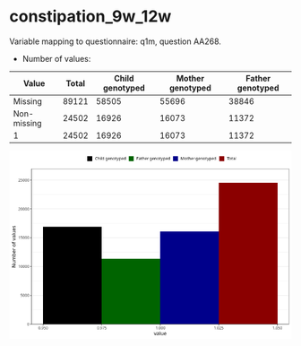 # constipation_9w_12w
Variable mapping to questionnaire: q1m, question AA268.
- Number of values:

| Value | Total | Child genotyped | Mother genotyped | Father genotyped |
| ----- | ----- | --------------- | ---------------- | ---------------- |
| Missing | 89121 | 58505 | 55696 | 38846 |
| Non-missing | 24502 | 16926 | 16073 | 11372 |
| 1 | 24502 | 16926 | 16073 | 11372 |



![](constipation_9w_12w_n.png)



